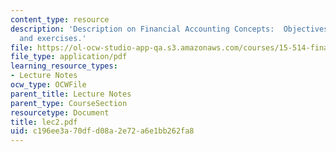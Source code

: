 ```yaml
---
content_type: resource
description: 'Description on Financial Accounting Concepts:  Objectives, Game plan
  and exercises.'
file: https://ol-ocw-studio-app-qa.s3.amazonaws.com/courses/15-514-financial-and-managerial-accounting-summer-2003/c196ee3a70dfd08a2e72a6e1bb262fa8_lec2.pdf
file_type: application/pdf
learning_resource_types:
- Lecture Notes
ocw_type: OCWFile
parent_title: Lecture Notes
parent_type: CourseSection
resourcetype: Document
title: lec2.pdf
uid: c196ee3a-70df-d08a-2e72-a6e1bb262fa8
---
```

